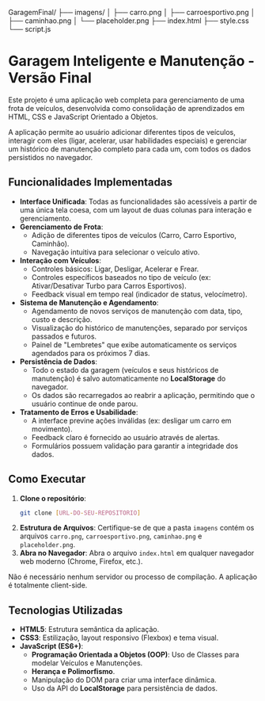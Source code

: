 GaragemFinal/
├── imagens/
│   ├── carro.png
│   ├── carroesportivo.png
│   ├── caminhao.png
│   └── placeholder.png
├── index.html
├── style.css
└── script.js

# Garagem Inteligente e Manutenção - Versão Final

Este projeto é uma aplicação web completa para gerenciamento de uma frota de veículos, desenvolvida como consolidação de aprendizados em HTML, CSS e JavaScript Orientado a Objetos.

A aplicação permite ao usuário adicionar diferentes tipos de veículos, interagir com eles (ligar, acelerar, usar habilidades especiais) e gerenciar um histórico de manutenção completo para cada um, com todos os dados persistidos no navegador.

## Funcionalidades Implementadas

*   **Interface Unificada**: Todas as funcionalidades são acessíveis a partir de uma única tela coesa, com um layout de duas colunas para interação e gerenciamento.
*   **Gerenciamento de Frota**:
    *   Adição de diferentes tipos de veículos (Carro, Carro Esportivo, Caminhão).
    *   Navegação intuitiva para selecionar o veículo ativo.
*   **Interação com Veículos**:
    *   Controles básicos: Ligar, Desligar, Acelerar e Frear.
    *   Controles específicos baseados no tipo de veículo (ex: Ativar/Desativar Turbo para Carros Esportivos).
    *   Feedback visual em tempo real (indicador de status, velocímetro).
*   **Sistema de Manutenção e Agendamento**:
    *   Agendamento de novos serviços de manutenção com data, tipo, custo e descrição.
    *   Visualização do histórico de manutenções, separado por serviços passados e futuros.
    *   Painel de "Lembretes" que exibe automaticamente os serviços agendados para os próximos 7 dias.
*   **Persistência de Dados**:
    *   Todo o estado da garagem (veículos e seus históricos de manutenção) é salvo automaticamente no **LocalStorage** do navegador.
    *   Os dados são recarregados ao reabrir a aplicação, permitindo que o usuário continue de onde parou.
*   **Tratamento de Erros e Usabilidade**:
    *   A interface previne ações inválidas (ex: desligar um carro em movimento).
    *   Feedback claro é fornecido ao usuário através de alertas.
    *   Formulários possuem validação para garantir a integridade dos dados.

## Como Executar

1.  **Clone o repositório**:
    ```bash
    git clone [URL-DO-SEU-REPOSITORIO]
    ```
2.  **Estrutura de Arquivos**: Certifique-se de que a pasta `imagens` contém os arquivos `carro.png`, `carroesportivo.png`, `caminhao.png` e `placeholder.png`.
3.  **Abra no Navegador**: Abra o arquivo `index.html` em qualquer navegador web moderno (Chrome, Firefox, etc.).

Não é necessário nenhum servidor ou processo de compilação. A aplicação é totalmente client-side.

## Tecnologias Utilizadas

*   **HTML5**: Estrutura semântica da aplicação.
*   **CSS3**: Estilização, layout responsivo (Flexbox) e tema visual.
*   **JavaScript (ES6+)**:
    *   **Programação Orientada a Objetos (OOP)**: Uso de Classes para modelar Veículos e Manutenções.
    *   **Herança e Polimorfismo**.
    *   Manipulação do DOM para criar uma interface dinâmica.
    *   Uso da API do **LocalStorage** para persistência de dados.